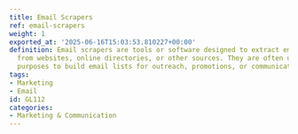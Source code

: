 ```yaml
---
title: Email Scrapers
ref: email-scrapers
weight: 1
exported_at: '2025-06-16T15:03:53.810227+00:00'
definition: Email scrapers are tools or software designed to extract email addresses
  from websites, online directories, or other sources. They are often used for marketing
  purposes to build email lists for outreach, promotions, or communication.
tags:
- Marketing
- Email
id: GL112
categories:
- Marketing & Communication
---
```


